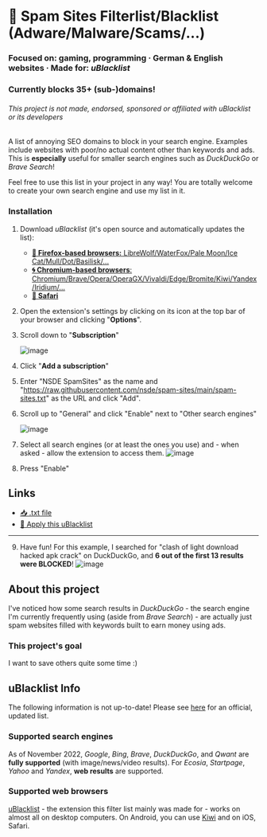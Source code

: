 # 🚮 Spam Sites Filterlist/Blacklist (Adware/Malware/Scams/...)
### Focused on: gaming, programming · German & English websites · Made for: *uBlacklist*
### Currently blocks 35+ (sub-)domains!

###### This project is not made, endorsed, sponsored or affiliated with uBlacklist or its developers

A list of annoying SEO domains to block in your search engine. Examples include websites with poor/no actual content other than keywords and ads.
This is **especially** useful for smaller search engines such as *DuckDuckGo* or *Brave Search*!

Feel free to use this list in your project in any way! You are totally welcome to create your own search engine and use my list in it.

### Installation
1. Download *uBlacklist* (it's open source and automatically updates the list):
    - [**🦊 Firefox-based browsers:** LibreWolf/WaterFox/Pale Moon/Ice Cat/Mull/Dot/Basilisk/...](https://addons.mozilla.org/en-US/firefox/addon/ublacklist/)
    - [**🌀 Chromium-based browsers**: Chromium/Brave/Opera/OperaGX/Vivaldi/Edge/Bromite/Kiwi/Yandex/Iridium/...](https://chrome.google.com/webstore/detail/ublacklist/pncfbmialoiaghdehhbnbhkkgmjanfhe)
    - [**🍎 Safari**](https://apps.apple.com/us/app/ublacklist-for-safari/id1547912640)
  
2. Open the extension's settings by clicking on its icon 
at the top bar of your browser and clicking "**Options**".
3. Scroll down to "**Subscription**"
    
    ![image](https://user-images.githubusercontent.com/67185896/198878261-b420db8d-28c6-4cc5-84a6-109313e2483c.png)

4. Click "**Add a subscription**"
5. Enter "NSDE SpamSites" as the name and "https://raw.githubusercontent.com/nsde/spam-sites/main/spam-sites.txt" as the URL and click "Add".
6. Scroll up to "General" and click "Enable" next to "Other search engines"
    
    ![image](https://user-images.githubusercontent.com/67185896/198878340-3ab72a2f-8fa9-43dd-b477-762ed2c773e5.png)

7. Select all search engines (or at least the ones you use) and - when asked - allow the extension to access them.
    ![image](https://user-images.githubusercontent.com/67185896/198878233-b07ff549-5b25-4056-9013-8895cedd6ad3.png)

8. Press "Enable"

## Links
- [📥 .txt file](spam-sites.txt)
- [📜 Apply this uBlacklist](https://iorate.github.io/ublacklist/subscribe?name=NSDE_Spam-Sites&url=https%3A%2F%2Fraw.githubusercontent.com%2Fnsde%2Fspam-sites%2Fmain%2Fspam-sites.txt)

***

9. Have fun! For this example, I searched for "clash of light download hacked apk crack" on DuckDuckGo, and **6 out of the first 13 results were BLOCKED**! 
![image](https://user-images.githubusercontent.com/67185896/198878423-5be0f369-7b7b-4151-a984-c536f1d94d0e.png)


## About this project
I've noticed how some search results in *DuckDuckGo* - the search engine I'm currently frequently using (aside from *Brave Search*) - are actually just spam websites filled with keywords built to earn money using ads.

### This project's goal
I want to save others quite some time :)

## uBlacklist Info
The following information is not up-to-date! Please see [here](https://github.com/iorate/ublacklist) for an official, updated list.

### Supported search engines
As of November 2022, *Google*, *Bing*, *Brave*, *DuckDuckGo*, and *Qwant* are **fully supported** (with image/news/video results). For *Ecosia*, *Startpage*, *Yahoo* and *Yandex*, **web results** are supported.

### Supported web browsers
[uBlacklist](https://github.com/iorate/ublacklist) - the extension this filter list mainly was made for - works on almost all on desktop computers. On Android, you can use [Kiwi](https://alternativeto.net/software/kiwi-browser/about/) and on iOS, Safari.
